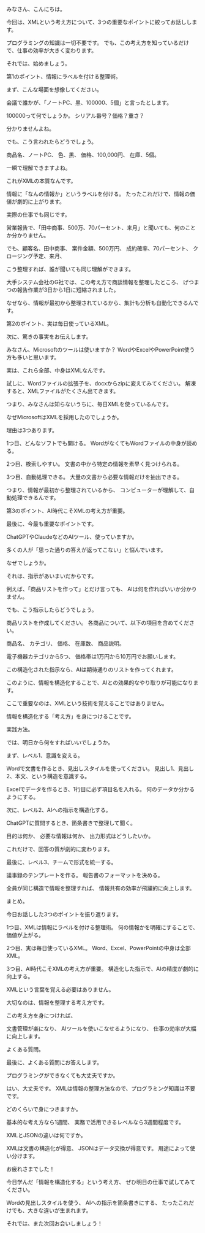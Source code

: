 みなさん、こんにちは。

今回は、XMLという考え方について、3つの重要なポイントに絞ってお話しします。

プログラミングの知識は一切不要です。
でも、この考え方を知っているだけで、仕事の効率が大きく変わります。

それでは、始めましょう。

第1のポイント、情報にラベルを付ける整理術。

まず、こんな場面を想像してください。

会議で誰かが、「ノートPC、黒、100000、5個」と言ったとします。

100000って何でしょうか。
シリアル番号？価格？重さ？

分かりませんよね。

でも、こう言われたらどうでしょう。

商品名、ノートPC、
色、黒、
価格、100,000円、
在庫、5個。

一瞬で理解できますよね。

これがXMLの本質なんです。

情報に「なんの情報か」というラベルを付ける。
たったこれだけで、情報の価値が劇的に上がります。

実際の仕事でも同じです。

営業報告で、「田中商事、500万、70パーセント、来月」と聞いても、何のことか分かりません。

でも、顧客名、田中商事、
案件金額、500万円、
成約確率、70パーセント、
クロージング予定、来月、

こう整理すれば、誰が聞いても同じ理解ができます。

大手システム会社のG社では、この考え方で商談情報を整理したところ、
げつまつの報告作業が3日から1日に短縮されました。

なぜなら、情報が最初から整理されているから、集計も分析も自動化できるんです。

第2のポイント、実は毎日使っているXML。

次に、驚きの事実をお伝えします。

みなさん、Microsoftのツールは使いますか？
WordやExcelやPowerPoint使う方も多いと思います。

実は、これら全部、中身はXMLなんです。

試しに、Wordファイルの拡張子を、docxからzipに変えてみてください。
解凍すると、XMLファイルがたくさん出てきます。

つまり、みなさんは知らないうちに、毎日XMLを使っているんです。

なぜMicrosoftはXMLを採用したのでしょうか。

理由は3つあります。

1つ目、どんなソフトでも開ける。
WordがなくてもWordファイルの中身が読める。

2つ目、検索しやすい。
文書の中から特定の情報を素早く見つけられる。

3つ目、自動処理できる。
大量の文書から必要な情報だけを抽出できる。

つまり、情報が最初から整理されているから、
コンピューターが理解して、自動処理できるんです。

第3のポイント、AI時代こそXMLの考え方が重要。

最後に、今最も重要なポイントです。

ChatGPTやClaudeなどのAIツール、使っていますか。

多くの人が「思った通りの答えが返ってこない」と悩んでいます。

なぜでしょうか。

それは、指示があいまいだからです。

例えば、「商品リストを作って」とだけ言っても、
AIは何を作ればいいか分かりません。

でも、こう指示したらどうでしょう。

商品リストを作成してください。
各商品について、以下の項目を含めてください。

商品名、
カテゴリ、
価格、
在庫数、
商品説明。

電子機器カテゴリから5つ、
価格帯は1万円から10万円でお願いします。

この構造化された指示なら、AIは期待通りのリストを作ってくれます。

このように、情報を構造化することで、AIとの効果的なやり取りが可能になります。

ここで重要なのは、XMLという技術を覚えることではありません。

情報を構造化する「考え方」を身につけることです。

実践方法。

では、明日から何をすればいいでしょうか。

まず、レベル1、意識を変える。

Wordで文書を作るとき、見出しスタイルを使ってください。
見出し1、見出し2、本文、という構造を意識する。

Excelでデータを作るとき、1行目に必ず項目名を入れる。
何のデータか分かるようにする。

次に、レベル2、AIへの指示を構造化する。

ChatGPTに質問するとき、箇条書きで整理して聞く。

目的は何か、
必要な情報は何か、
出力形式はどうしたいか。

これだけで、回答の質が劇的に変わります。

最後に、レベル3、チームで形式を統一する。

議事録のテンプレートを作る。
報告書のフォーマットを決める。

全員が同じ構造で情報を整理すれば、
情報共有の効率が飛躍的に向上します。

まとめ。

今日お話しした3つのポイントを振り返ります。

1つ目、XMLは情報にラベルを付ける整理術。
何の情報かを明確にすることで、価値が上がる。

2つ目、実は毎日使っているXML。
Word、Excel、PowerPointの中身は全部XML。

3つ目、AI時代こそXMLの考え方が重要。
構造化した指示で、AIの精度が劇的に向上する。

XMLという言葉を覚える必要はありません。

大切なのは、情報を整理する考え方です。

この考え方を身につければ、

文書管理が楽になり、
AIツールを使いこなせるようになり、
仕事の効率が大幅に向上します。

よくある質問。

最後に、よくある質問にお答えします。

プログラミングができなくても大丈夫ですか。

はい、大丈夫です。
XMLは情報の整理方法なので、プログラミング知識は不要です。

どのくらいで身につきますか。

基本的な考え方なら1週間、
実務で活用できるレベルなら3週間程度です。

XMLとJSONの違いは何ですか。

XMLは文書の構造化が得意、
JSONはデータ交換が得意です。
用途によって使い分けます。

お疲れさまでした！

今日学んだ「情報を構造化する」という考え方、
ぜひ明日の仕事で試してみてください。

Wordの見出しスタイルを使う、
AIへの指示を箇条書きにする、
たったこれだけでも、大きな違いが生まれます。

それでは、また次回お会いしましょう！